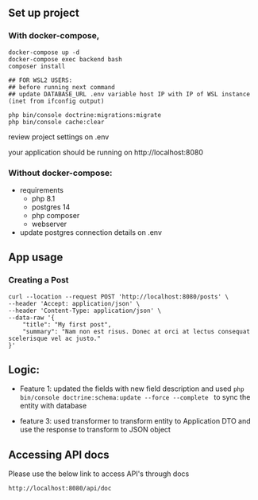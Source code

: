 ## Set up project

### With docker-compose, 
```
docker-compose up -d
docker-compose exec backend bash
composer install

## FOR WSL2 USERS: 
## before running next command
## update DATABASE_URL .env variable host IP with IP of WSL instance (inet from ifconfig output) 

php bin/console doctrine:migrations:migrate
php bin/console cache:clear
```
review project settings on .env

your application should be running on http://localhost:8080

### Without docker-compose:
 - requirements
   - php 8.1
   - postgres 14
   - php composer
   - webserver
 - update postgres connection details on .env 

## App usage

### Creating a Post

```
curl --location --request POST 'http://localhost:8080/posts' \
--header 'Accept: application/json' \
--header 'Content-Type: application/json' \
--data-raw '{
    "title": "My first post",
    "summary": "Nam non est risus. Donec at orci at lectus consequat scelerisque vel ac justo."
}'
```

## Logic:

- Feature 1: updated the fields with new field description and used
  ``php bin/console doctrine:schema:update --force --complete `` to sync the entity with database


- feature 3: used transformer to transform entity to Application DTO and use the response to transform to JSON object


## Accessing API docs
Please use the below link to access API's through docs
```
http://localhost:8080/api/doc
```
